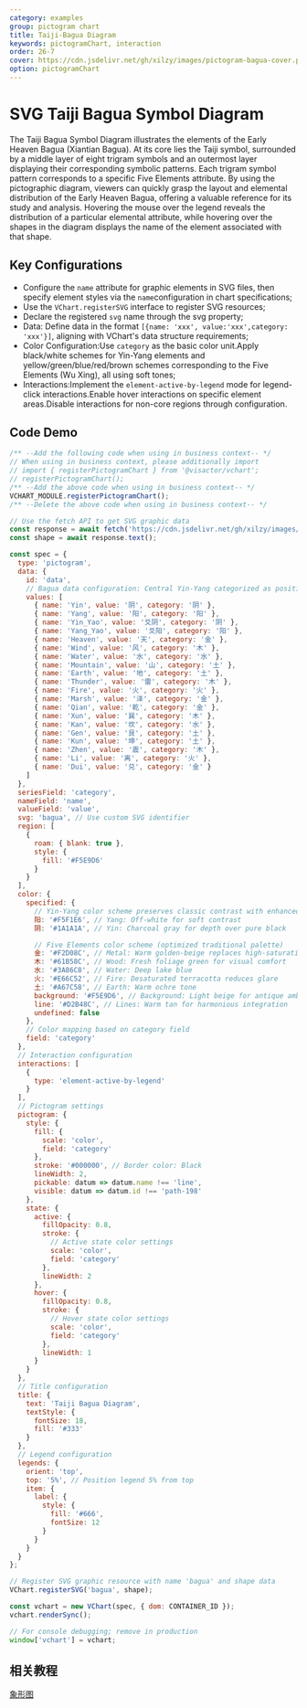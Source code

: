 ```yaml
---
category: examples
group: pictogram chart
title: Taiji-Bagua Diagram
keywords: pictogramChart, interaction
order: 26-7
cover: https://cdn.jsdelivr.net/gh/xilzy/images/pictogram-bagua-cover.png
option: pictogramChart
---
```


# SVG Taiji Bagua Symbol Diagram

The Taiji Bagua Symbol Diagram illustrates the elements of the Early Heaven Bagua (Xiantian Bagua). At its core lies the Taiji symbol, surrounded by a middle layer of eight trigram symbols and an outermost layer displaying their corresponding symbolic patterns. Each trigram symbol pattern corresponds to a specific Five Elements attribute. By using the pictographic diagram, viewers can quickly grasp the layout and elemental distribution of the Early Heaven Bagua, offering a valuable reference for its study and analysis. Hovering the mouse over the legend reveals the distribution of a particular elemental attribute, while hovering over the shapes in the diagram displays the name of the element associated with that shape.

## Key Configurations

- Configure the `name` attribute for graphic elements in SVG files, then specify element styles via the `name`configuration in chart specifications;
- Use the `VChart.registerSVG` interface to register SVG resources;
- Declare the registered `svg` name through the svg property;
- Data: Define data in the format `[{name: 'xxx', value:'xxx',category: 'xxx'}]`, aligning with VChart's data structure requirements;
- Color Configuration:Use `category` as the basic color unit.Apply black/white schemes for Yin-Yang elements and yellow/green/blue/red/brown schemes corresponding to the Five Elements (Wu Xing), all using soft tones;
- Interactions:Implement the `element-active-by-legend` mode for legend-click interactions.Enable hover interactions on specific element areas.Disable interactions for non-core regions through configuration.

## Code Demo

```javascript livedemo
/** --Add the following code when using in business context-- */
// When using in business context, please additionally import
// import { registerPictogramChart } from '@visactor/vchart';
// registerPictogramChart();
/** --Add the above code when using in business context-- */
VCHART_MODULE.registerPictogramChart();
/** --Delete the above code when using in business context-- */

// Use the fetch API to get SVG graphic data
const response = await fetch('https://cdn.jsdelivr.net/gh/xilzy/images/pictogram-bagua-name4.svg');
const shape = await response.text();

const spec = {
  type: 'pictogram',
  data: {
    id: 'data',
    // Bagua data configuration: Central Yin-Yang categorized as positive/negative, outer trigrams mapped to Five Elements attributes
    values: [
      { name: 'Yin', value: '阴', category: '阴' },
      { name: 'Yang', value: '阳', category: '阳' },
      { name: 'Yin_Yao', value: '爻阴', category: '阴' },
      { name: 'Yang_Yao', value: '爻阳', category: '阳' },
      { name: 'Heaven', value: '天', category: '金' },
      { name: 'Wind', value: '风', category: '木' },
      { name: 'Water', value: '水', category: '水' },
      { name: 'Mountain', value: '山', category: '土' },
      { name: 'Earth', value: '地', category: '土' },
      { name: 'Thunder', value: '雷', category: '木' },
      { name: 'Fire', value: '火', category: '火' },
      { name: 'Marsh', value: '泽', category: '金' },
      { name: 'Qian', value: '乾', category: '金' },
      { name: 'Xun', value: '巽', category: '木' },
      { name: 'Kan', value: '坎', category: '水' },
      { name: 'Gen', value: '艮', category: '土' },
      { name: 'Kun', value: '坤', category: '土' },
      { name: 'Zhen', value: '震', category: '木' },
      { name: 'Li', value: '离', category: '火' },
      { name: 'Dui', value: '兑', category: '金' }
    ]
  },
  seriesField: 'category',
  nameField: 'name',
  valueField: 'value',
  svg: 'bagua', // Use custom SVG identifier
  region: [
    {
      roam: { blank: true },
      style: {
        fill: '#F5E9D6'
      }
    }
  ],
  color: {
    specified: {
      // Yin-Yang color scheme preserves classic contrast with enhanced texture
      阳: '#F5F1E6', // Yang: Off-white for soft contrast
      阴: '#1A1A1A', // Yin: Charcoal gray for depth over pure black

      // Five Elements color scheme (optimized traditional palette)
      金: '#F2D08C', // Metal: Warm golden-beige replaces high-saturation yellow
      木: '#61B58C', // Wood: Fresh foliage green for visual comfort
      水: '#3A86C8', // Water: Deep lake blue
      火: '#E66C52', // Fire: Desaturated terracotta reduces glare
      土: '#A67C58', // Earth: Warm ochre tone
      background: '#F5E9D6', // Background: Light beige for antique ambiance
      line: '#D2B48C', // Lines: Warm tan for harmonious integration
      undefined: false
    },
    // Color mapping based on category field
    field: 'category'
  },
  // Interaction configuration
  interactions: [
    {
      type: 'element-active-by-legend'
    }
  ],
  // Pictogram settings
  pictogram: {
    style: {
      fill: {
        scale: 'color',
        field: 'category'
      },
      stroke: '#000000', // Border color: Black
      lineWidth: 2,
      pickable: datum => datum.name !== 'line',
      visible: datum => datum.id !== 'path-198'
    },
    state: {
      active: {
        fillOpacity: 0.8,
        stroke: {
          // Active state color settings
          scale: 'color',
          field: 'category'
        },
        lineWidth: 2
      },
      hover: {
        fillOpacity: 0.8,
        stroke: {
          // Hover state color settings
          scale: 'color',
          field: 'category'
        },
        lineWidth: 1
      }
    }
  },
  // Title configuration
  title: {
    text: 'Taiji Bagua Diagram',
    textStyle: {
      fontSize: 18,
      fill: '#333'
    }
  },
  // Legend configuration
  legends: {
    orient: 'top',
    top: '5%', // Position legend 5% from top
    item: {
      label: {
        style: {
          fill: '#666',
          fontSize: 12
        }
      }
    }
  }
};

// Register SVG graphic resource with name 'bagua' and shape data
VChart.registerSVG('bagua', shape);

const vchart = new VChart(spec, { dom: CONTAINER_ID });
vchart.renderSync();

// For console debugging; remove in production
window['vchart'] = vchart;
```

## 相关教程

[象形图](link)
